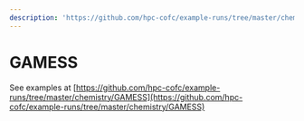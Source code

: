 ```yaml
---
description: 'https://github.com/hpc-cofc/example-runs/tree/master/chemistry/GAMESS'
---
```


# GAMESS

See examples at [https://github.com/hpc-cofc/example-runs/tree/master/chemistry/GAMESS](https://github.com/hpc-cofc/example-runs/tree/master/chemistry/GAMESS)


